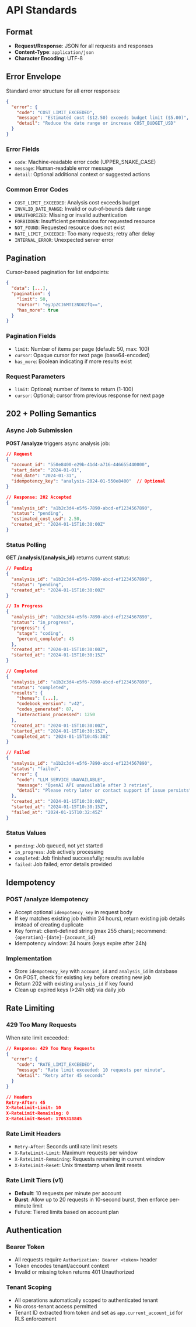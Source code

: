 # API Standards

## Format

- **Request/Response**: JSON for all requests and responses
- **Content-Type**: `application/json`
- **Character Encoding**: UTF-8

## Error Envelope

Standard error structure for all error responses:

```json
{
  "error": {
    "code": "COST_LIMIT_EXCEEDED",
    "message": "Estimated cost ($12.50) exceeds budget limit ($5.00)",
    "detail": "Reduce the date range or increase COST_BUDGET_USD"
  }
}
```

### Error Fields
- `code`: Machine-readable error code (UPPER_SNAKE_CASE)
- `message`: Human-readable error message
- `detail`: Optional additional context or suggested actions

### Common Error Codes
- `COST_LIMIT_EXCEEDED`: Analysis cost exceeds budget
- `INVALID_DATE_RANGE`: Invalid or out-of-bounds date range
- `UNAUTHORIZED`: Missing or invalid authentication
- `FORBIDDEN`: Insufficient permissions for requested resource
- `NOT_FOUND`: Requested resource does not exist
- `RATE_LIMIT_EXCEEDED`: Too many requests; retry after delay
- `INTERNAL_ERROR`: Unexpected server error

## Pagination

Cursor-based pagination for list endpoints:

```json
{
  "data": [...],
  "pagination": {
    "limit": 50,
    "cursor": "eyJpZCI6MTIzNDU2fQ==",
    "has_more": true
  }
}
```

### Pagination Fields
- `limit`: Number of items per page (default: 50, max: 100)
- `cursor`: Opaque cursor for next page (base64-encoded)
- `has_more`: Boolean indicating if more results exist

### Request Parameters
- `limit`: Optional; number of items to return (1-100)
- `cursor`: Optional; cursor from previous response for next page

## 202 + Polling Semantics

### Async Job Submission

**POST /analyze** triggers async analysis job:

```json
// Request
{
  "account_id": "550e8400-e29b-41d4-a716-446655440000",
  "start_date": "2024-01-01",
  "end_date": "2024-01-31",
  "idempotency_key": "analysis-2024-01-550e8400"  // Optional
}

// Response: 202 Accepted
{
  "analysis_id": "a1b2c3d4-e5f6-7890-abcd-ef1234567890",
  "status": "pending",
  "estimated_cost_usd": 2.50,
  "created_at": "2024-01-15T10:30:00Z"
}
```

### Status Polling

**GET /analysis/{analysis_id}** returns current status:

```json
// Pending
{
  "analysis_id": "a1b2c3d4-e5f6-7890-abcd-ef1234567890",
  "status": "pending",
  "created_at": "2024-01-15T10:30:00Z"
}

// In Progress
{
  "analysis_id": "a1b2c3d4-e5f6-7890-abcd-ef1234567890",
  "status": "in_progress",
  "progress": {
    "stage": "coding",
    "percent_complete": 45
  },
  "created_at": "2024-01-15T10:30:00Z",
  "started_at": "2024-01-15T10:30:15Z"
}

// Completed
{
  "analysis_id": "a1b2c3d4-e5f6-7890-abcd-ef1234567890",
  "status": "completed",
  "results": {
    "themes": [...],
    "codebook_version": "v42",
    "codes_generated": 87,
    "interactions_processed": 1250
  },
  "created_at": "2024-01-15T10:30:00Z",
  "started_at": "2024-01-15T10:30:15Z",
  "completed_at": "2024-01-15T10:45:30Z"
}

// Failed
{
  "analysis_id": "a1b2c3d4-e5f6-7890-abcd-ef1234567890",
  "status": "failed",
  "error": {
    "code": "LLM_SERVICE_UNAVAILABLE",
    "message": "OpenAI API unavailable after 3 retries",
    "detail": "Please retry later or contact support if issue persists"
  },
  "created_at": "2024-01-15T10:30:00Z",
  "started_at": "2024-01-15T10:30:15Z",
  "failed_at": "2024-01-15T10:32:45Z"
}
```

### Status Values
- `pending`: Job queued, not yet started
- `in_progress`: Job actively processing
- `completed`: Job finished successfully; results available
- `failed`: Job failed; error details provided

## Idempotency

### POST /analyze Idempotency
- Accept optional `idempotency_key` in request body
- If key matches existing job (within 24 hours), return existing job details instead of creating duplicate
- Key format: client-defined string (max 255 chars); recommend: `{operation}-{date}-{account_id}`
- Idempotency window: 24 hours (keys expire after 24h)

### Implementation
- Store `idempotency_key` with `account_id` and `analysis_id` in database
- On POST, check for existing key before creating new job
- Return 202 with existing `analysis_id` if key found
- Clean up expired keys (>24h old) via daily job

## Rate Limiting

### 429 Too Many Requests

When rate limit exceeded:

```json
// Response: 429 Too Many Requests
{
  "error": {
    "code": "RATE_LIMIT_EXCEEDED",
    "message": "Rate limit exceeded: 10 requests per minute",
    "detail": "Retry after 45 seconds"
  }
}

// Headers
Retry-After: 45
X-RateLimit-Limit: 10
X-RateLimit-Remaining: 0
X-RateLimit-Reset: 1705318845
```

### Rate Limit Headers
- `Retry-After`: Seconds until rate limit resets
- `X-RateLimit-Limit`: Maximum requests per window
- `X-RateLimit-Remaining`: Requests remaining in current window
- `X-RateLimit-Reset`: Unix timestamp when limit resets

### Rate Limit Tiers (v1)
- **Default**: 10 requests per minute per account
- **Burst**: Allow up to 20 requests in 10-second burst, then enforce per-minute limit
- Future: Tiered limits based on account plan

## Authentication

### Bearer Token
- All requests require `Authorization: Bearer <token>` header
- Token encodes tenant/account context
- Invalid or missing token returns 401 Unauthorized

### Tenant Scoping
- All operations automatically scoped to authenticated tenant
- No cross-tenant access permitted
- Tenant ID extracted from token and set as `app.current_account_id` for RLS enforcement
